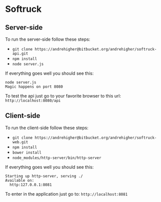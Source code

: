 # Softruck

## Server-side

To run the server-side follow these steps:
* `git clone https://andrehigher@bitbucket.org/andrehigher/softruck-api.git`
* `npm install`
* `node server.js`

If everything goes well you should see this:
```
node server.js 
Magic happens on port 8080
```

To test the api just go to your favorite browser to this url: `http://localhost:8080/api`


## Client-side

To run the client-side follow these steps:
* `git clone https://andrehigher@bitbucket.org/andrehigher/softruck-web.git`
* `npm install`
* `bower install`
* `node_modules/http-server/bin/http-server`

If everything goes well you should see this:
```
Starting up http-server, serving ./
Available on:
  http:127.0.0.1:8081
```

To enter in the application just go to: `http://localhost:8081`
